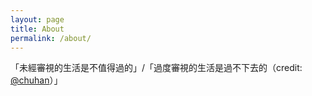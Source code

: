 ```yaml
---
layout: page
title: About
permalink: /about/
---
```


「未經審視的生活是不值得過的」/「過度審視的生活是過不下去的（credit: [@chuhan](https://twitter.com/chuhan)）」

